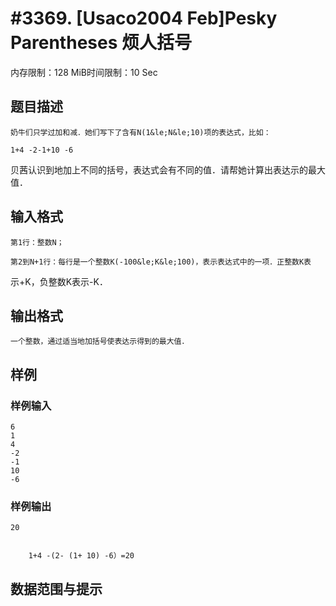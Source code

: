 # #3369. [Usaco2004 Feb]Pesky Parentheses 烦人括号

内存限制：128 MiB时间限制：10 Sec

## 题目描述

    奶牛们只学过加和减．她们写下了含有N(1&le;N&le;10)项的表达式，比如：

    1+4 -2-1+10 -6

贝茜认识到地加上不同的括号，表达式会有不同的值．请帮她计算出表达示的最大值．

## 输入格式

    第1行：整数N；

    第2到N+1行：每行是一个整数K(-100&le;K&le;100)，表示表达式中的一项．正整数K表

示+K，负整数K表示-K．

## 输出格式

 

    一个整数，通过适当地加括号使表达示得到的最大值．

## 样例

### 样例输入

    
    6
    1
    4
    -2
    -1
    10
    -6
    

### 样例输出

    
    20
    
    
        1+4 -(2- (1+ 10) -6）=20
    

## 数据范围与提示
